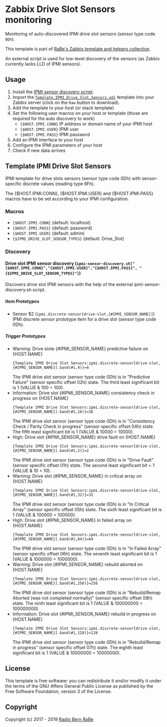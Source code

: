 # Zabbix Drive Slot Sensors monitoring
Monitoring of auto-discovered IPMI drive slot sensors (sensor type code `0Dh`).

This template is part of [RaBe's Zabbix template and helpers
collection](https://github.com/radiorabe/rabe-zabbix).

An external script is used for low-level discovery of the sensors (as Zabbix currently lacks LLD of IPMI sensors).

## Usage

1. Install the [IPMI sensor discovery script](../Sensor_Discovery).
2. Import the [`Template_IPMI_Drive_Slot_Sensors.xml`](Template_IPMI_Drive_Slot_Sensors.xml)
   template into your Zabbix server (click on the `Raw` button to download).
3. Add the template to your host (or stack template)
4. Set the following user macros on your host or template (those are required
   for the auto discovery to work)
   * `{$HOST.IPMI.CONN}` IP address or domain name of your IPMI host
   * `{$HOST.IPMI.USER}` IPMI user
   * `{$HOST.IPMI.PASS}` IPMI password
5. Add an IPMI interface to your host
6. Configure the IPMI parameters of your host
7. Check if new data arrives
## Template IPMI Drive Slot Sensors
IPMI template for drive slots sensors (sensor type code 0Dh) with sensor-specific discrete values (reading type 6Fh).

The {$HOST.IPMI.CONN}, {$HOST.IPMI.USER} and {$HOST.IPMI.PASS} macros have to be set according to your IPMI configuration.
### Macros
* `{$HOST.IPMI.CONN}` (default: localhost)
* `{$HOST.IPMI.PASS}` (default: password)
* `{$HOST.IPMI.USER}` (default: admin)
* `{$IPMI_DRIVE_SLOT_SENSOR_TYPES}` (default: Drive_Slot)
### Discovery
#### Drive slot IPMI sensor discovery (`ipmi-sensor-discovery.sh["{$HOST.IPMI.CONN}","{$HOST.IPMI.USER}","{$HOST.IPMI.PASS}", "{$IPMI_DRIVE_SLOT_SENSOR_TYPES}"]`)
Discovers drive slot IPMI sensors with the help of the external ipmi-sensor-discovery.sh script.
##### Item Prototypes
* Sensor $2 (`ipmi.discrete-sensor[drive-slot,{#IPMI_SENSOR_NAME}]`)  
  IPMI discrete sensor prototype item for a drive slot (sensor type code 0Dh).
##### Trigger Prototypes
* Warning: Drive slote {#IPMI_SENSOR_NAME} predictive failure on {HOST.NAME}
  ```
  {Template IPMI Drive Slot Sensors:ipmi.discrete-sensor[drive-slot,{#IPMI_SENSOR_NAME}].band(#1,4)}=4
  ```
  The IPMI drive slot sensor (sensor
type code 0Dh) is in "Predictive Failure" (sensor specific offset 02h) state. The third least significant bit is 1 (VALUE & 100 = 100).
* Information: Drive slot {#IPMI_SENSOR_NAME} consistency check in progress on {HOST.NAME}
  ```
  {Template IPMI Drive Slot Sensors:ipmi.discrete-sensor[drive-slot,{#IPMI_SENSOR_NAME}].band(#1,16)}=16
  ```
  The IPMI drive slot sensor (sensor
type code 0Dh) is in "Consistency Check / Parity Check in progress" (sensor specific offset 04h) state. The 	fifth least significant bit is 1 (VALUE & 10000 = 10000).
* High: Drive slot {#IPMI_SENSOR_NAME} drive fault on {HOST.NAME}
  ```
  {Template IPMI Drive Slot Sensors:ipmi.discrete-sensor[drive-slot,{#IPMI_SENSOR_NAME}].band(#1,2)}=2
  ```
  The IPMI drive slot sensor (sensor
type code 0Dh) is in "Drive Fault" (sensor specific offset 01h) state. The second least significant bit = 1 (VALUE & 10 = 10).
* Warning: Drive slot {#IPMI_SENSOR_NAME} in critical array on {HOST.NAME}
  ```
  {Template IPMI Drive Slot Sensors:ipmi.discrete-sensor[drive-slot,{#IPMI_SENSOR_NAME}].band(#1,32)}=32
  ```
  The IPMI drive slot sensor (sensor
type code 0Dh) is in "In Critical Array" (sensor specific offset 05h) state. The sixth least significant bit is 1 (VALUE & 100000 = 100000).
* High: Drive slot {#IPMI_SENSOR_NAME} in failed array on {HOST.NAME}
  ```
  {Template IPMI Drive Slot Sensors:ipmi.discrete-sensor[drive-slot,{#IPMI_SENSOR_NAME}].band(#1,64)}=64
  ```
  The IPMI drive slot sensor (sensor
type code 0Dh) is in "In Failed Array" (sensor specific offset 06h) state. The seventh least significant bit is 1 (VALUE & 1000000 = 1000000).
* Warning: Drive slot {#IPMI_SENSOR_NAME} rebuild aborted on {HOST.NAME}
  ```
  {Template IPMI Drive Slot Sensors:ipmi.discrete-sensor[drive-slot,{#IPMI_SENSOR_NAME}].band(#1,256)}=256
  ```
  The IPMI drive slot sensor (sensor
type code 0Dh) is in "Rebuild/Remap Aborted (was not completed normally)" (sensor specific offset 08h) state. The ninth least significant bit is 1 (VALUE & 100000000 = 100000000).
* Information: Drive slot {#IPMI_SENSOR_NAME} rebuild in progress on {HOST.NAME}
  ```
  {Template IPMI Drive Slot Sensors:ipmi.discrete-sensor[drive-slot,{#IPMI_SENSOR_NAME}].band(#1,128)}=128
  ```
  The IPMI drive slot sensor (sensor
type code 0Dh) is in "Rebuild/Remap in progress" (sensor specific offset 07h) state. The eighth least significant bit is 1 (VALUE & 10000000 = 10000000).

## License
This template is free software: you can redistribute it and/or modify it under
the terms of the GNU Affero General Public License as published by the Free
Software Foundation, version 3 of the License.

## Copyright
Copyright (c) 2017 - 2019 [Radio Bern RaBe](http://www.rabe.ch)
